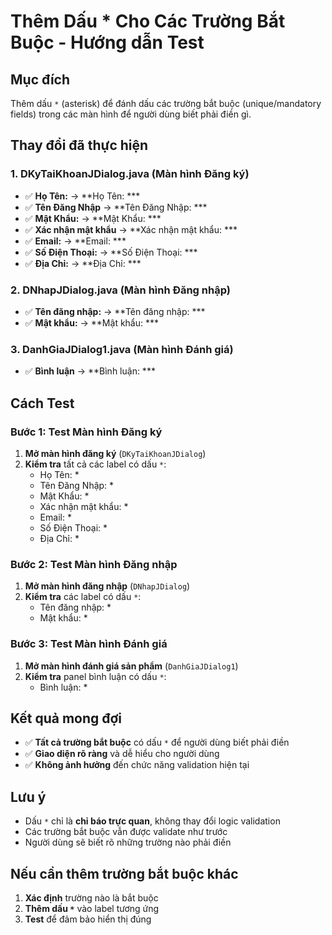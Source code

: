 # Thêm Dấu * Cho Các Trường Bắt Buộc - Hướng dẫn Test

## Mục đích
Thêm dấu `*` (asterisk) để đánh dấu các trường bắt buộc (unique/mandatory fields) trong các màn hình để người dùng biết phải điền gì.

## Thay đổi đã thực hiện

### 1. DKyTaiKhoanJDialog.java (Màn hình Đăng ký)
- ✅ **Họ Tên:** → **Họ Tên: ***
- ✅ **Tên Đăng Nhập** → **Tên Đăng Nhập: ***
- ✅ **Mật Khẩu:** → **Mật Khẩu: ***
- ✅ **Xác nhận mật khẩu** → **Xác nhận mật khẩu: ***
- ✅ **Email:** → **Email: ***
- ✅ **Số Điện Thoại:** → **Số Điện Thoại: ***
- ✅ **Địa Chỉ:** → **Địa Chỉ: ***

### 2. DNhapJDialog.java (Màn hình Đăng nhập)
- ✅ **Tên đăng nhập:** → **Tên đăng nhập: ***
- ✅ **Mật khẩu:** → **Mật khẩu: ***

### 3. DanhGiaJDialog1.java (Màn hình Đánh giá)
- ✅ **Bình luận** → **Bình luận: ***

## Cách Test

### Bước 1: Test Màn hình Đăng ký
1. **Mở màn hình đăng ký** (`DKyTaiKhoanJDialog`)
2. **Kiểm tra** tất cả các label có dấu `*`:
   - Họ Tên: *
   - Tên Đăng Nhập: *
   - Mật Khẩu: *
   - Xác nhận mật khẩu: *
   - Email: *
   - Số Điện Thoại: *
   - Địa Chỉ: *

### Bước 2: Test Màn hình Đăng nhập
1. **Mở màn hình đăng nhập** (`DNhapJDialog`)
2. **Kiểm tra** các label có dấu `*`:
   - Tên đăng nhập: *
   - Mật khẩu: *

### Bước 3: Test Màn hình Đánh giá
1. **Mở màn hình đánh giá sản phẩm** (`DanhGiaJDialog1`)
2. **Kiểm tra** panel bình luận có dấu `*`:
   - Bình luận: *

## Kết quả mong đợi
- ✅ **Tất cả trường bắt buộc** có dấu `*` để người dùng biết phải điền
- ✅ **Giao diện rõ ràng** và dễ hiểu cho người dùng
- ✅ **Không ảnh hưởng** đến chức năng validation hiện tại

## Lưu ý
- Dấu `*` chỉ là **chỉ báo trực quan**, không thay đổi logic validation
- Các trường bắt buộc vẫn được validate như trước
- Người dùng sẽ biết rõ những trường nào phải điền

## Nếu cần thêm trường bắt buộc khác
1. **Xác định** trường nào là bắt buộc
2. **Thêm dấu `*`** vào label tương ứng
3. **Test** để đảm bảo hiển thị đúng
